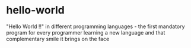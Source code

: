 # hello-world
"Hello World !!" in different programming languages - the first mandatory program for every programmer learning a new language and that complementary smile it brings on the face
